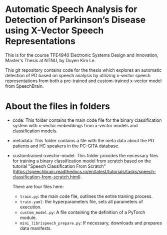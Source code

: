 # Automatic Speech Analysis for Detection of Parkinson’s Disease using X-Vector Speech Representations

This is for the course TFE4940 Electronic Systems Design and Innovation, Master's Thesis at NTNU, by Duyen Kim Le.

This git repository contains code for the thesis which explores an automatic detection of PD based on speech analysis by utilizing x-vector speech representations from both a pre-trained and custom-trained x-vector model from SpeechBrain.

# About the files in folders
* code:
This folder contains the main code file for the binary classification system with x-vector embeddings from x-vector models and classification models.
 
* metadata:
This folder contains a file with the meta data about the PD patients and HC speakers in the PC-GITA database.

* customtrained-xvector-model:
This folder provides the necessary files for training a binary classification model from scratch based on the tutorial 
"Speech Classification From Scratch" (https://speechbrain.readthedocs.io/en/latest/tutorials/tasks/speech-classification-from-scratch.html).
     
     There are four files here:
     * `train.py`: the main code file, outlines the entire training process.
     * `train.yaml`: the hyperparameters file, sets all parameters of execution.
     * `custom_model.py`: A file containing the definition of a PyTorch module.
     * `mini_librispeech_prepare.py`: If necessary, downloads and prepares data manifests.
